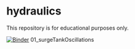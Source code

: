 # hydraulics

This repository is for educational purposes only.

[![Binder](https://mybinder.org/badge_logo.svg)](https://mybinder.org/v2/gh/sandro-s/hydraulics/main?labpath=01_surgeTankOscillations%2F) 01_surgeTankOscillations

